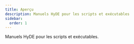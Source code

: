 ```yaml
---
title: Aperçu
description: Manuels HyDE pour les scripts et exécutables
sidebar:
  order: 1
---
```


Manuels HyDE pour les scripts et exécutables.
